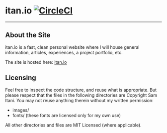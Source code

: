 # itan.io [![CircleCI](https://circleci.com/gh/itanio/itan.io/tree/master.svg?style=svg)](https://circleci.com/gh/itanio/itan.io/tree/master)

---

## About the Site

itan.io is a fast, clean personal website where I will house general information, articles, experiences, a project portfolio, etc.

The site is hosted here: [itan.io](http://itan.io)

## Licensing

Feel free to inspect the code structure, and reuse what is appropriate. But please respect that the files in the following directories are Copyright Sam Itani. You may not reuse anything therein without my written permission:
- images/
- fonts/ (these fonts are licensed only for my own use)

All other directories and files are MIT Licensed (where applicable).